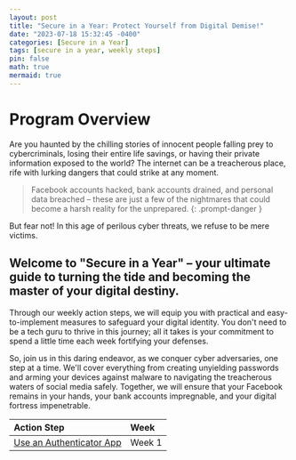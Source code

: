 ```yaml
---
layout: post
title: "Secure in a Year: Protect Yourself from Digital Demise!"
date: "2023-07-18 15:32:45 -0400"
categories: [Secure in a Year]
tags: [secure in a year, weekly steps]
pin: false
math: true
mermaid: true
---
```


# Program Overview

Are you haunted by the chilling stories of innocent people falling prey to cybercriminals, losing their entire life savings, or having their private information exposed to the world? The internet can be a treacherous place, rife with lurking dangers that could strike at any moment.

> Facebook accounts hacked, bank accounts drained, and personal data breached – these are just a few of the nightmares that could become a harsh reality for the unprepared.
> {: .prompt-danger }

But fear not! In this age of perilous cyber threats, we refuse to be mere victims.

<h2 data-toc-skip> Welcome to "Secure in a Year" – your ultimate guide to turning the tide and becoming the master of your digital destiny.</h2>

Through our weekly action steps, we will equip you with practical and easy-to-implement measures to safeguard your digital identity. You don't need to be a tech guru to thrive in this journey; all it takes is your commitment to spend a little time each week fortifying your defenses.

So, join us in this daring endeavor, as we conquer cyber adversaries, one step at a time. We'll cover everything from creating unyielding passwords and arming your devices against malware to navigating the treacherous waters of social media safely. Together, we will ensure that your Facebook remains in your hands, your bank accounts impregnable, and your digital fortress impenetrable.

| Action Step                                                                                                          | Week   |
| :------------------------------------------------------------------------------------------------------------------- | :----- |
| <a target="_blank" href="https://rhettcoleman.github.io/posts/secure-in-a-year-week-1/">Use an Authenticator App</a> | Week 1 |
